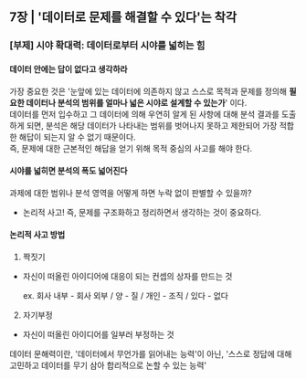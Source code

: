 ## 7장  | '데이터로 문제를 해결할 수 있다'는 착각
### [부제] 시야 확대력: 데이터로부터 시야를 넓히는 힘

#### 데이터 안에는 답이 없다고 생각하라
가장 중요한 것은 '눈앞에 있는 데이터에 의존하지 않고 스스로 목적과 문제를 정의해 **필요한 데이터나 분석의 범위를 얼마나 넓은 시야로 설계할 수 있는가**' 이다.  
데이터를 먼저 입수하고 그 데이터에 의해 우연히 알게 된 사항에 대해 분석 결과를 도출하게 되면, 분석은 해당 데이터가 나타내는 범위를 벗어나지 못하고 제한되어 가장 적합한 해답이 되는지 알 수 없기 때문이다.  
즉, 문제에 대한 근본적인 해답을 얻기 위해 목적 중심의 사고를 해야 한다.  

#### 시야를 넓히면 분석의 폭도 넓어진다
과제에 대한 범위나 분석 영역을 어떻게 하면 누락 없이 판별할 수 있을까?
- 논리적 사고! 즉, 문제를 구조화하고 정리하면서 생각하는 것이 중요하다.

#### 논리적 사고 방법
1. 짝짓기
- 자신이 떠올린 아이디어에 대응이 되는 컨셉의 상자를 만드는 것    

  ex. 회사 내부 - 회사 외부 / 양 - 질 / 개인 - 조직 / 있다 - 없다  

2. 자기부정
- 자신이 떠올린 아이디어를 일부러 부정하는 것  

데이터 문해력이란, '데이터에서 무언가를 읽어내는 능력'이 아닌, '스스로 정답에 대해 고민하고 데이터를 무기 삼아 합리적으로 논할 수 있는 능력'